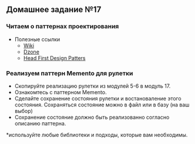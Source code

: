 ## Домашнее задание №17

### Читаем о паттернах проектирования
 * Полезные ссылки
   + [Wiki](https://ru.wikipedia.org/wiki/%D0%A8%D0%B0%D0%B1%D0%BB%D0%BE%D0%BD_%D0%BF%D1%80%D0%BE%D0%B5%D0%BA%D1%82%D0%B8%D1%80%D0%BE%D0%B2%D0%B0%D0%BD%D0%B8%D1%8F)
   + [Dzone](https://dzone.com/refcardz/design-patterns)
   + [Head First Design Patters](http://shop.oreilly.com/product/9780596007126.do)

### Реализуем паттерн Memento для рулетки
 * Скопируйте реализацию рулетки из модулей 5-6 в модуль 17.
 * Ознакомтесь с паттерном Memento.
 * Сделайте сохранение состояния рулетки и востановаление этого состояния. Сохраняться состояние можно в файл или в базу (на ваш выбор)
 * Сохранение состояние должно быть реализованно согласно описанию паттерна.

*используйте любые библиотеки и подходы, которые вам необходимы.
